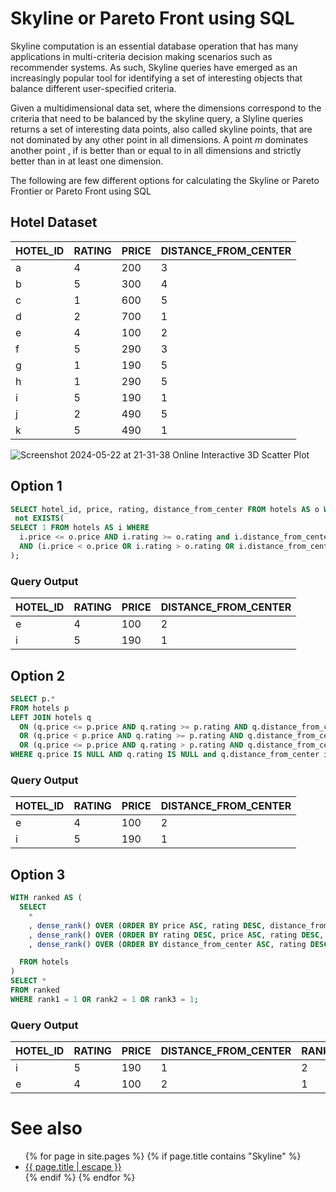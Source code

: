 # Skyline or Pareto Front using SQL

Skyline computation is an essential database operation that has many applications in multi-criteria decision making scenarios such as recommender systems. As such, Skyline queries have emerged as an increasingly popular tool for identifying a set of interesting objects that balance different user-specified criteria.

Given a multidimensional data set, where the dimensions correspond to the criteria that need to be balanced by the skyline query, a Slyline queries returns a set of interesting data points, also called skyline points, that are not dominated by any other point in all dimensions. A point $m$ dominates another point , if is better than or equal to in all dimensions and strictly better than in at least one dimension. 

The following are few different options for calculating the Skyline or Pareto Frontier or Pareto Front using SQL

## Hotel Dataset

| HOTEL_ID | RATING | PRICE | DISTANCE_FROM_CENTER |
|----------|--------|-------|----------------------|
| a        | 4      | 200   | 3                    |
| b        | 5      | 300   | 4                    |
| c        | 1      | 600   | 5                    |
| d        | 2      | 700   | 1                    |
| e        | 4      | 100   | 2                    |
| f        | 5      | 290   | 3                    |
| g        | 1      | 190   | 5                    |
| h        | 1      | 290   | 5                    |
| i        | 5      | 190   | 1                    |
| j        | 2      | 490   | 5                    |
| k        | 5      | 490   | 1                    |


![Screenshot 2024-05-22 at 21-31-38 Online Interactive 3D Scatter Plot](https://github.com/structured-query-language/structured-query-language.github.io/assets/121721444/0055b866-28ab-49bd-8733-ea76eff77e0b)

## Option 1

```sql
SELECT hotel_id, price, rating, distance_from_center FROM hotels AS o WHERE
 not EXISTS(
SELECT 1 FROM hotels AS i WHERE
  i.price <= o.price AND i.rating >= o.rating and i.distance_from_center <= o.distance_from_center
  AND (i.price < o.price OR i.rating > o.rating OR i.distance_from_center < o.distance_from_center)
);
```

### Query Output

| HOTEL_ID | RATING | PRICE | DISTANCE_FROM_CENTER |
|----------|--------|-------|----------------------|
| e        | 4      | 100   | 2                    |
| i        | 5      | 190   | 1                    |


## Option 2

```sql
SELECT p.*
FROM hotels p
LEFT JOIN hotels q
  ON (q.price <= p.price AND q.rating >= p.rating AND q.distance_from_center < p.distance_from_center)
  OR (q.price < p.price AND q.rating >= p.rating AND q.distance_from_center <= p.distance_from_center)
  OR (q.price <= p.price AND q.rating > p.rating AND q.distance_from_center <= p.distance_from_center)
WHERE q.price IS NULL AND q.rating IS NULL and q.distance_from_center is NULL;
```

### Query Output

| HOTEL_ID | RATING | PRICE | DISTANCE_FROM_CENTER |
|----------|--------|-------|----------------------|
| e        | 4      | 100   | 2                    |
| i        | 5      | 190   | 1                    |

## Option 3

```sql
WITH ranked AS (
  SELECT
    *
    , dense_rank() OVER (ORDER BY price ASC, rating DESC, distance_from_center ASC ) AS rank1
    , dense_rank() OVER (ORDER BY rating DESC, price ASC, rating DESC, distance_from_center ASC ) AS rank2
    , dense_rank() OVER (ORDER BY distance_from_center ASC, rating DESC, price ASC, rating DESC) AS rank3

  FROM hotels
)
SELECT *
FROM ranked
WHERE rank1 = 1 OR rank2 = 1 OR rank3 = 1;
```


### Query Output

| HOTEL_ID | RATING | PRICE | DISTANCE_FROM_CENTER | RANK1 | RANK2 | RANK3 |
|----------|--------|-------|----------------------|-------|-------|-------|
| i        | 5      | 190   | 1                    | 2     | 1     | 1     |
| e        | 4      | 100   | 2                    | 1     | 5     | 4     |


# See also
<ul id="recent-articles">
{% for page in site.pages %}
    {% if page.title contains "Skyline" %}
    <li>
    <a href="{{ page.url | relative_url }}">{{ page.title | escape }}</a>
    </li>
    {% endif %}
{% endfor %}
</ul>


